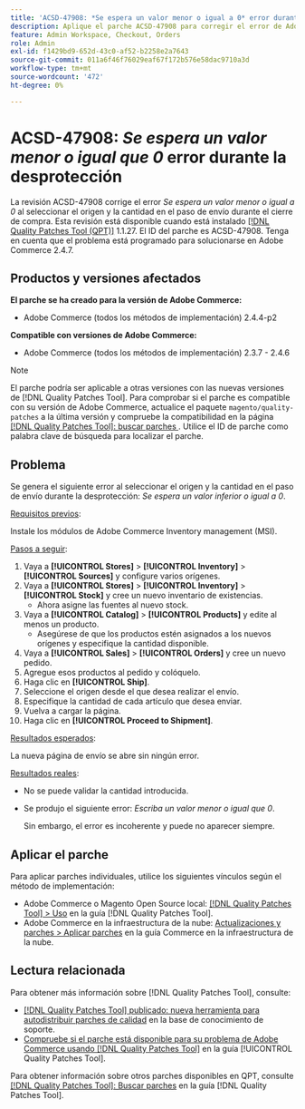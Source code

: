 ```yaml
---
title: 'ACSD-47908: *Se espera un valor menor o igual a 0* error durante el cierre de compra'
description: Aplique el parche ACSD-47908 para corregir el error de Adobe Commerce *Se espera un valor menor o igual a 0* al seleccionar el origen y la cantidad en el paso de envío durante el cierre de compra.
feature: Admin Workspace, Checkout, Orders
role: Admin
exl-id: f1429bd9-652d-43c0-af52-b2258e2a7643
source-git-commit: 011a6f46f76029eaf67f172b576e58dac9710a3d
workflow-type: tm+mt
source-wordcount: '472'
ht-degree: 0%

---
```


# ACSD-47908: *Se espera un valor menor o igual que 0* error durante la desprotección

La revisión ACSD-47908 corrige el error *Se espera un valor menor o igual a 0* al seleccionar el origen y la cantidad en el paso de envío durante el cierre de compra. Esta revisión está disponible cuando está instalado [[!DNL Quality Patches Tool (QPT)]](https://experienceleague.adobe.com/es/docs/commerce-operations/tools/quality-patches-tool/quality-patches-tool-to-self-serve-quality-patches) 1.1.27. El ID del parche es ACSD-47908. Tenga en cuenta que el problema está programado para solucionarse en Adobe Commerce 2.4.7.

## Productos y versiones afectados

**El parche se ha creado para la versión de Adobe Commerce:**

* Adobe Commerce (todos los métodos de implementación) 2.4.4-p2

**Compatible con versiones de Adobe Commerce:**

* Adobe Commerce (todos los métodos de implementación) 2.3.7 - 2.4.6

>[!NOTE]
>
>El parche podría ser aplicable a otras versiones con las nuevas versiones de [!DNL Quality Patches Tool]. Para comprobar si el parche es compatible con su versión de Adobe Commerce, actualice el paquete `magento/quality-patches` a la última versión y compruebe la compatibilidad en la página [[!DNL Quality Patches Tool]: buscar parches ](https://experienceleague.adobe.com/tools/commerce-quality-patches/index.html?lang=es). Utilice el ID de parche como palabra clave de búsqueda para localizar el parche.

## Problema

Se genera el siguiente error al seleccionar el origen y la cantidad en el paso de envío durante la desprotección: *Se espera un valor inferior o igual a 0*.

<u>Requisitos previos</u>:

Instale los módulos de Adobe Commerce Inventory management (MSI).

<u>Pasos a seguir</u>:

1. Vaya a **[!UICONTROL Stores]** > **[!UICONTROL Inventory]** > **[!UICONTROL Sources]** y configure varios orígenes.
1. Vaya a **[!UICONTROL Stores]** > **[!UICONTROL Inventory]** > **[!UICONTROL Stock]** y cree un nuevo inventario de existencias.
   * Ahora asigne las fuentes al nuevo stock.
1. Vaya a **[!UICONTROL Catalog]** > **[!UICONTROL Products]** y edite al menos un producto.
   * Asegúrese de que los productos estén asignados a los nuevos orígenes y especifique la cantidad disponible.
1. Vaya a **[!UICONTROL Sales]** > **[!UICONTROL Orders]** y cree un nuevo pedido.
1. Agregue esos productos al pedido y colóquelo.
1. Haga clic en **[!UICONTROL Ship]**.
1. Seleccione el origen desde el que desea realizar el envío.
1. Especifique la cantidad de cada artículo que desea enviar.
1. Vuelva a cargar la página.
1. Haga clic en **[!UICONTROL Proceed to Shipment]**.

<u>Resultados esperados</u>:

La nueva página de envío se abre sin ningún error.

<u>Resultados reales</u>:

* No se puede validar la cantidad introducida.
* Se produjo el siguiente error: *Escriba un valor menor o igual que 0*.

  Sin embargo, el error es incoherente y puede no aparecer siempre.

## Aplicar el parche

Para aplicar parches individuales, utilice los siguientes vínculos según el método de implementación:

* Adobe Commerce o Magento Open Source local: [[!DNL Quality Patches Tool] > Uso](/help/tools/quality-patches-tool/usage.md) en la guía [!DNL Quality Patches Tool].
* Adobe Commerce en la infraestructura de la nube: [Actualizaciones y parches > Aplicar parches](https://experienceleague.adobe.com/docs/commerce-cloud-service/user-guide/develop/upgrade/apply-patches.html?lang=es) en la guía Commerce en la infraestructura de la nube.

## Lectura relacionada

Para obtener más información sobre [!DNL Quality Patches Tool], consulte:

* [[!DNL Quality Patches Tool] publicado: nueva herramienta para autodistribuir parches de calidad](https://experienceleague.adobe.com/es/docs/commerce-operations/tools/quality-patches-tool/quality-patches-tool-to-self-serve-quality-patches) en la base de conocimiento de soporte.
* [Compruebe si el parche está disponible para su problema de Adobe Commerce usando [!DNL Quality Patches Tool]](/help/tools/quality-patches-tool/patches-available-in-qpt/check-patch-for-magento-issue-with-magento-quality-patches.md) en la guía [!UICONTROL Quality Patches Tool].


Para obtener información sobre otros parches disponibles en QPT, consulte [[!DNL Quality Patches Tool]: Buscar parches](https://experienceleague.adobe.com/tools/commerce-quality-patches/index.html?lang=es) en la guía [!DNL Quality Patches Tool].
